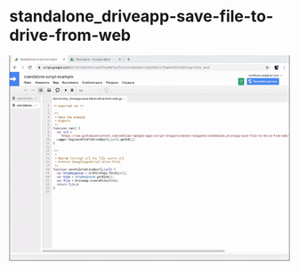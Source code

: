 # standalone_driveapp-save-file-to-drive-from-web

![standalone_driveapp-save-file-to-drive-from-web](./screenrecord.gif)
